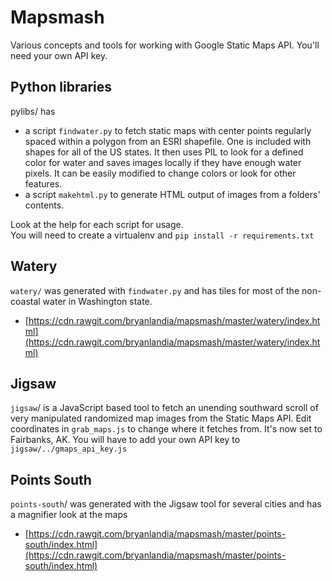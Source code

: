 # Mapsmash

Various concepts and tools for working with Google Static Maps API.
You'll need your own API key.

## Python libraries

pylibs/ has

* a script `findwater.py` to fetch static maps with center points regularly spaced within a polygon from an ESRI shapefile. One is included with shapes for all of the US states.  It then uses PIL to look for a defined color for water and saves images locally if they have enough water pixels.  It can be easily modified to change colors or look for other features.
* a script `makehtml.py` to generate HTML output of images from a folders' contents.

Look at the help for each script for usage.  
You will need to create a virtualenv and `pip install -r requirements.txt`

## Watery

`watery/` was generated with `findwater.py` and has tiles for most of the non-coastal water in Washington state.  

* [https://cdn.rawgit.com/bryanlandia/mapsmash/master/watery/index.html](https://cdn.rawgit.com/bryanlandia/mapsmash/master/watery/index.html)


## Jigsaw

`jigsaw`/ is a JavaScript based tool to fetch an unending southward scroll of very manipulated randomized map images from the Static Maps API.  Edit coordinates in `grab_maps.js` to change where it fetches from.  It's now set to Fairbanks, AK.  You will have to add your own API key to `jigsaw/../gmaps_api_key.js`


## Points South

`points-south`/ was generated with the Jigsaw tool for several cities and has a magnifier look at the maps

* [https://cdn.rawgit.com/bryanlandia/mapsmash/master/points-south/index.html](https://cdn.rawgit.com/bryanlandia/mapsmash/master/points-south/index.html)




